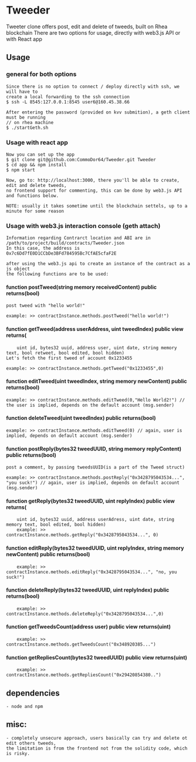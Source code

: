 # Tweeder
Tweeter clone offers post, edit and delete of tweeds, built on Rhea blockchain
There are two options for usage, directly with web3.js API or with React app
## Usage
### general for both options
    Since there is no option to connect / deploy directly with ssh, we will have to
    create a local forwarding to the ssh connection
    $ ssh -L 8545:127.0.0.1:8545 user6@160.45.38.66 

    After entering the password (provided on kvv submition), a geth client must be running
    // on rhea machine
    $ ./startGeth.sh

### Usage with react app
    Now you can set up the app
    $ git clone git@github.com:CommoDor64/Tweeder.git Tweeder
    $ cd app && npm install
    $ npm start

    Now, go to: http://localhost:3000, there you'll be able to create, edit and delete tweeds,
    no frontend support for commenting, this can be done by web3.js API and functions below.

    NOTE: usually it takes sometime until the blockchain settels, up to a minute for some reason

### Usage with web3.js interaction console (geth attach)
    Information regarding Contrarct location and ABI are in
    /path/to/project/build/contracts/Tweeder.json
    In this case, the address is 0x7c6Dd7fE0D1CCbDe3BFd784595Bc7CfAE5cfaF2E

    after using the web3.js api to create an instance of the contract as a js object
    the following functions are to be used:

#### function postTweed(string memory receivedContent) public returns(bool)
    post tweed with "hello world!"

    example: >> contractInstance.methods.postTweed("hello world!")

#### function getTweed(address userAddress, uint tweedIndex) public view returns(
        uint id, bytes32 uuid, address user, uint date, string memory text, bool retweet, bool edited, bool hidden)
    Let's fetch the first tweed of account 0x1233455

    example: >> contractInstance.methods.getTweed("0x1233455",0) 


#### function editTweed(uint tweedIndex, string memory newContent) public returns(bool)
    example: >> contractInstance.methods.editTweed(0,"Hello World2!") // the user is implied, depends on the default account (msg.sender)
    
#### function deleteTweed(uint tweedIndex) public returns(bool)
    example: >> contractInstance.methods.editTweed(0) // again, user is implied, depends on default account (msg.sender)
    
#### function postReply(bytes32 tweedUUID, string memory replyContent) public returns(bool)
    post a comment, by passing tweedsUUID(is a part of the Tweed struct)

    example: >> contractInstance.methods.postReply("0x3428795043534...", "you suck!") // again, user is implied, depends on default account (msg.sender)

#### function getReply(bytes32 tweedUUID, uint replyIndex) public view returns(
        uint id, bytes32 uuid, address userAdress, uint date, string memory text, bool edited, bool hidden)
        example: >> contractInstance.methods.getReply("0x3428795043534...", 0)

#### function editReply(bytes32 tweedUUID, uint replyIndex, string memory newContent) public returns(bool)
        example: >> contractInstance.methods.editReply("0x3428795043534...", "no, you suck!")

#### function deleteReply(bytes32 tweedUUID, uint replyIndex) public returns(bool)
        example: >> contractInstance.methods.deleteReply("0x3428795043534...",0)

#### function getTweedsCount(address user) public view returns(uint)
        example: >> contractInstance.methods.getTweedsCount("0x348920385...")

#### function getRepliesCount(bytes32 tweedUUID) public view returns(uint)
        example: >> contractInstance.methods.getRepliesCount("0x29420854380..")

## dependencies
    - node and npm

## misc:
    - completely unsecure approach, users basically can try and delete ot edit others tweeds,
    the limitation is from the frontend not from the solidity code, which is risky.